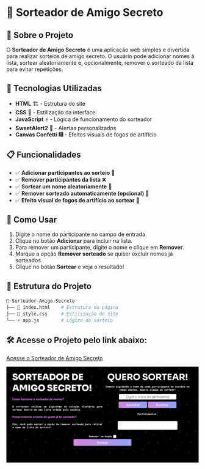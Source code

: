 # 🎉 Sorteador de Amigo Secreto

## 📌 Sobre o Projeto
O **Sorteador de Amigo Secreto** é uma aplicação web simples e divertida para realizar sorteios de amigo secreto. O usuário pode adicionar nomes à lista, sortear aleatoriamente e, opcionalmente, remover o sorteado da lista para evitar repetições.

## 🚀 Tecnologias Utilizadas
- **HTML** 🏗️ - Estrutura do site
- **CSS** 🎨 - Estilização da interface
- **JavaScript** ⚡ - Lógica de funcionamento do sorteador
- **SweetAlert2** 🔔 - Alertas personalizados
- **Canvas Confetti** 🎆 - Efeitos visuais de fogos de artifício

## 📋 Funcionalidades
- ✅ **Adicionar participantes ao sorteio** 📝
- ✅ **Remover participantes da lista** ❌
- ✅ **Sortear um nome aleatoriamente** 🎲
- ✅ **Remover sorteado automaticamente (opcional)** 🔄
- ✅ **Efeito visual de fogos de artifício ao sortear** 🎇

## 🎯 Como Usar
1. Digite o nome do participante no campo de entrada.
2. Clique no botão **Adicionar** para incluir na lista.
3. Para remover um participante, digite o nome e clique em **Remover**.
4. Marque a opção **Remover sorteado** se quiser excluir nomes já sorteados.
5. Clique no botão **Sortear** e veja o resultado!

## 📂 Estrutura do Projeto

```bash
📂 Sorteador-Amigo-Secreto
├── 📄 index.html    # Estrutura da página
├── 🎨 style.css     # Estilização do site
└── ⚡ app.js        # Lógica do sorteio
```

## 🛠️ Acesse o Projeto pelo link abaixo:
[Acesse o Sorteador de Amigo Secreto](https://nata-felix.github.io/Desafio-amigo-secreto/)

![Screenshot](assets/Screen.png)



